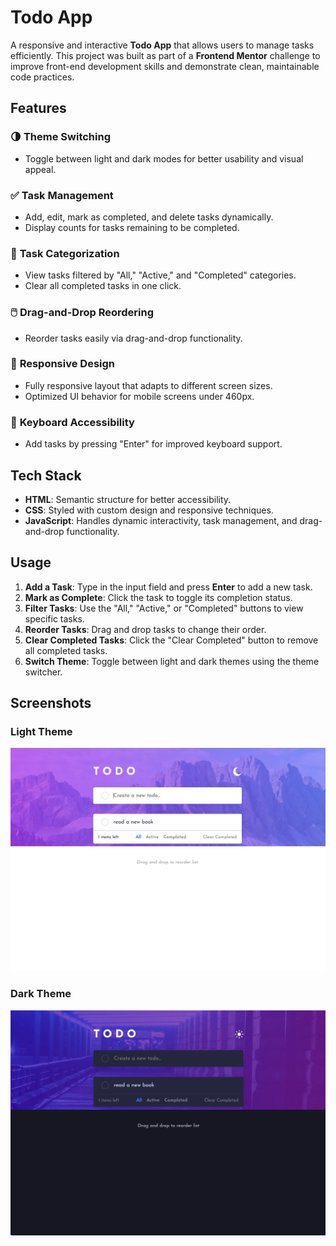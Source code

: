 # Todo App

A responsive and interactive **Todo App** that allows users to manage tasks efficiently. This project was built as part of a **Frontend Mentor** challenge to improve front-end development skills and demonstrate clean, maintainable code practices.

## Features

### 🌗 **Theme Switching**
- Toggle between light and dark modes for better usability and visual appeal.

### ✅ **Task Management**
- Add, edit, mark as completed, and delete tasks dynamically.
- Display counts for tasks remaining to be completed.

### 📂 **Task Categorization**
- View tasks filtered by "All," "Active," and "Completed" categories.
- Clear all completed tasks in one click.

### 🖱️ **Drag-and-Drop Reordering**
- Reorder tasks easily via drag-and-drop functionality.

### 📱 **Responsive Design**
- Fully responsive layout that adapts to different screen sizes.
- Optimized UI behavior for mobile screens under 460px.

### 🎹 **Keyboard Accessibility**
- Add tasks by pressing "Enter" for improved keyboard support.

## Tech Stack

- **HTML**: Semantic structure for better accessibility.
- **CSS**: Styled with custom design and responsive techniques.
- **JavaScript**: Handles dynamic interactivity, task management, and drag-and-drop functionality.

## Usage

1. **Add a Task**: Type in the input field and press **Enter** to add a new task.
2. **Mark as Complete**: Click the task to toggle its completion status.
3. **Filter Tasks**: Use the "All," "Active," or "Completed" buttons to view specific tasks.
4. **Reorder Tasks**: Drag and drop tasks to change their order.
5. **Clear Completed Tasks**: Click the "Clear Completed" button to remove all completed tasks.
6. **Switch Theme**: Toggle between light and dark themes using the theme switcher.

## Screenshots

### Light Theme
![Light Theme Screenshot](./images/light-theme.png)

### Dark Theme
![Dark Theme Screenshot](./images/dark-theme.png)



